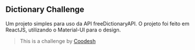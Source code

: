 ## Dictionary Challenge

Um projeto simples para uso da API freeDictionaryAPI. O projeto foi feito em ReactJS, utilizando o Material-UI para o
design.

> This is a challenge by [Coodesh](https://coodesh.com/)